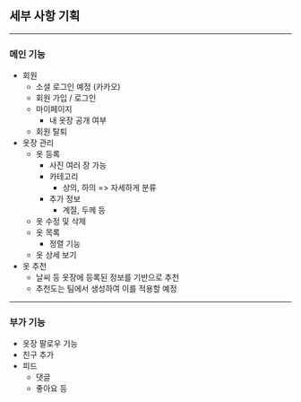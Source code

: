 ## 세부 사항 기획

----

### 메인 기능

- 회원
    - 소셜 로그인 예정 (카카오)
    - 회원 가입 / 로그인
    - 마이페이지
        - 내 옷장 공개 여부
    - 회원 탈퇴
- 옷장 관리
    - 옷 등록
        - 사진 여러 장 가능
        - 카테고리
            - 상의, 하의 => 자세하게 분류
        - 추가 정보
            - 계절, 두께 등
    - 옷 수정 및 삭제
    - 옷 목록
        - 정렬 기능
    - 옷 상세 보기
- 옷 추천
    - 날씨 등 옷장에 등록된 정보를 기반으로 추천
    - 추천도는 팀에서 생성하여 이를 적용할 예정

----
### 부가 기능

- 옷장 팔로우 기능
- 친구 추가
- 피드
    - 댓글
    - 좋아요 등